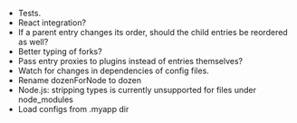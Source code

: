 - Tests.
- React integration?
- If a parent entry changes its order, should the child entries be reordered as well?
- Better typing of forks?
- Pass entry proxies to plugins instead of entries themselves?
- Watch for changes in dependencies of config files.
- Rename dozenForNode to dozen
- Node.js: stripping types is currently unsupported for files under node_modules
- Load configs from .myapp dir
